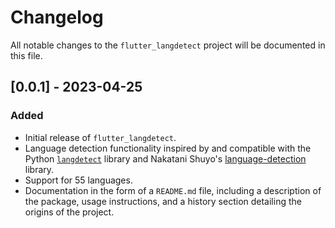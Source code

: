 # Changelog

All notable changes to the `flutter_langdetect` project will be documented in this file.

## [0.0.1] - 2023-04-25

### Added

- Initial release of `flutter_langdetect`.
- Language detection functionality inspired by and compatible with the Python [`langdetect`](https://github.com/Mimino666/langdetect) library and Nakatani Shuyo's [language-detection](https://github.com/shuyo/language-detection) library.
- Support for 55 languages.
- Documentation in the form of a `README.md` file, including a description of the package, usage instructions, and a history section detailing the origins of the project.

